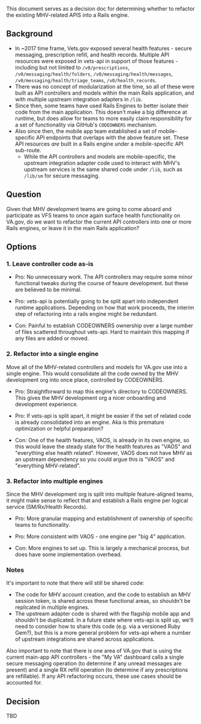 This document serves as a decision doc for determining whether to refactor the existing MHV-related APIS into a Rails engine.

## Background
* In ~2017 time frame, Vets.gov exposed several health features - secure messaging, prescription refill, and health records. Multiple API resources were exposed in vets-api in support of those features - including but not limited to `/v0/prescriptions`, `/v0/messaging/health/folders`, `/v0/messaging/health/messages`, `/v0/messaging/health/triage_teams`, `/v0/health_records`.
* There was no concept of modularization at the time, so all of these were built as API controllers and models within the main Rails application, and with multiple upstream integration adapters in `/lib`. 
* Since then, some teams have used Rails Engines to better isolate their code from the main application. This doesn't make a big difference at runtime, but does allow for teams to more easily claim responsibility for a set of functionality via GitHub's `CODEOWNERS` mechanism.
* Also since then, the mobile app team established a set of mobile-specific API endpoints that overlaps with the above feature set. These API resources _are_ built in a Rails engine under a mobile-specific API sub-route. 
  * While the API controllers and models are mobile-specific, the upstream integration adapter code used to interact with MHV's upstream services is the same shared code under `/lib`, such as `/lib/sm` for secure messaging.
  
## Question
Given that MHV development teams are going to come aboard and participate as VFS teams to once again surface health functionality on VA.gov, do we want to refactor the current API controllers into one or more Rails engines, or leave it in the main Rails application? 

## Options
### 1. Leave controller code as-is
* Pro: No unnecessary work. The API controllers may require some minor functional tweaks during the course of feaure development. but these are believed to be minimal. 
* Pro: vets-api is potentially going to be split apart into independent runtime applications. Depending on how that work proceeds, the interim step of refactoring into a rails engine might be redundant. 

* Con: Painful to establish CODEOWNERS ownership over a large number of files scattered throughout vets-api. Hard to maintain this mapping if any files are added or moved.

### 2. Refactor into a single engine
Move all of the MHV-related controllers and models for VA.gov use into a single engine. This would consolidate all the code owned by the MHV development org into once place, controlled by CODEOWNERS.

* Pro: Straightforward to map this engine's directory to CODEOWNERS. This gives the MHV development org a nicer onboarding and development experience. 
* Pro: If vets-api is split apart, it might be easier if the set of related code is already consolidated into an engine. Aka is this premature optimization or helpful preparation? 

* Con: One of the health features, VAOS, is already in its own engine, so this would leave the steady state for the health features as "VAOS" and "everything else health related". However, VAOS does not have MHV as an upstream dependency so you could argue this is "VAOS" and "everything MHV-related". 

### 3. Refactor into multiple engines
Since the MHV development org is split into multiple feature-aligned teams, it might make sense to reflect that and establish a Rails engine per logical service (SM/Rx/Health Records). 

* Pro: More granular mapping and establishment of ownership of specific teams to functionality.
* Pro: More consistent with VAOS - one engine per "big 4" application. 

* Con: More engines to set up. This is largely a mechanical process, but does have some implementation overhead.

### Notes
It's important to note that there will still be shared code:
* The code for MHV account creation, and the code to establish an MHV session token, is shared across these functional areas, so shouldn't be replicated in multiple engines.
* The upstream adapter code is shared with the flagship mobile app and shouldn't be duplicated. In a future state where vets-api is split up, we'll need to consider how to share this code (e.g. via a versioned Ruby Gem?), but this is a more general problem for vets-api where a number of upstream integrations are shared across applications. 

Also important to note that there is one area of VA.gov that is using the current main-app API controllers - the "My VA" dashboard calls a single secure messaging operation (to determine if any unread messages are present) and a single RX refill operation (to determine if any prescriptions are refillable). If any API refactoring occurs, these use cases should be accounted for. 

## Decision
TBD
